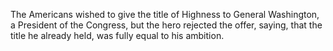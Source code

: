 The Americans wished to give the title of Highness to General Washington, a President of the Congress, but the hero rejected the offer, saying, that the title he already held, was fully equal to his ambition.